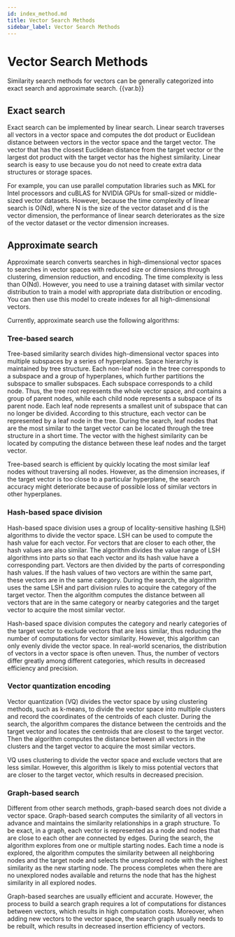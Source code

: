 ```yaml
---
id: index_method.md
title: Vector Search Methods
sidebar_label: Vector Search Methods
---
```


# Vector Search Methods

Similarity search methods for vectors can be generally categorized into exact search and approximate search. {{var.b}}

## Exact search

Exact search can be implemented by linear search. Linear search traverses all vectors in a vector space and computes the dot product or Euclidean distance between vectors in the vector space and the target vector. The vector that has the closest Euclidean distance from the target vector or the largest dot product with the target vector has the highest similarity. Linear search is easy to use because you do not need to create extra data structures or storage spaces.

For example, you can use parallel computation libraries such as MKL for Intel processors and cuBLAS for NVIDIA GPUs for small-sized or middle-sized vector datasets. However, because the time complexity of linear search is O\(Nd\), where N is the size of the vector dataset and d is the vector dimension, the performance of linear search deteriorates as the size of the vector dataset or the vector dimension increases.

## Approximate search

Approximate search converts searches in high-dimensional vector spaces to searches in vector spaces with reduced size or dimensions through clustering, dimension reduction, and encoding. The time complexity is less than O(Nd). However, you need to use a training dataset with similar vector distribution to train a model with appropriate data distribution or encoding. You can then use this model to create indexes for all high-dimensional vectors.

Currently, approximate search use the following algorithms:

### Tree-based search

Tree-based similarity search divides high-dimensional vector spaces into multiple subspaces by a series of hyperplanes. Space hierarchy is maintained by tree structure. Each non-leaf node in the tree corresponds to a subspace and a group of hyperplanes, which further partitions the subspace to smaller subspaces. Each subspace corresponds to a child node. Thus, the tree root represents the whole vector space, and contains a group of parent nodes, while each child node represents a subspace of its parent node. Each leaf node represents a smallest unit of subspace that can no longer be divided. According to this structure, each vector can be represented by a leaf node in the tree. During the search, leaf nodes that are the most similar to the target vector can be located through the tree structure in a short time. The vector with the highest similarity can be located by computing the distance between these leaf nodes and the target vector.

Tree-based search is efficient by quickly locating the most similar leaf nodes without traversing all nodes. However, as the dimension increases, if the target vector is too close to a particular hyperplane, the search accuracy might deteriorate because of possible loss of similar vectors in other hyperplanes.

### Hash-based space division

Hash-based space division uses a group of locality-sensitive hashing (LSH) algorithms to divide the vector space. LSH can be used to compute the hash value for each vector. For vectors that are closer to each other, the hash values are also similar. The algorithm divides the value range of LSH algorithms into parts so that each vector and its hash value have a corresponding part. Vectors are then divided by the parts of corresponding hash values. If the hash values of two vectors are within the same part, these vectors are in the same category. During the search, the algorithm uses the same LSH and part division rules to acquire the category of the target vector. Then the algorithm computes the distance between all vectors that are in the same category or nearby categories and the target vector to acquire the most similar vector.

Hash-based space division computes the category and nearly categories of the target vector to exclude vectors that are less similar, thus reducing the number of computations for vector similarity. However, this algorithm can only evenly divide the vector space. In real-world scenarios, the distribution of vectors in a vector space is often uneven. Thus, the number of vectors differ greatly among different categories, which results in decreased efficiency and precision.

### Vector quantization encoding

Vector quantization (VQ) divides the vector space by using clustering methods, such as k-means, to divide the vector space into multiple clusters and record the coordinates of the centroids of each cluster. During the search, the algorithm compares the distance between the centroids and the target vector and locates the centroids that are closest to the target vector. Then the algorithm computes the distance between all vectors in the clusters and the target vector to acquire the most similar vectors.

VQ uses clustering to divide the vector space and exclude vectors that are less similar. However, this algorithm is likely to miss potential vectors that are closer to the target vector, which results in decreased precision.

### Graph-based search

Different from other search methods, graph-based search does not divide a vector space. Graph-based search computes the similarity of all vectors in advance and maintains the similarity relationships in a graph structure. To be exact, in a graph, each vector is represented as a node and nodes that are close to each other are connected by edges. During the search, the algorithm explores from one or multiple starting nodes. Each time a node is explored, the algorithm computes the similarity between all neighboring nodes and the target node and selects the unexplored node with the highest similarity as the new starting node. The process completes when there are no unexplored nodes available and returns the node that has the highest similarity in all explored nodes.

Graph-based searches are usually efficient and accurate. However, the process to build a search graph requires a lot of computations for distances between vectors, which results in high computation costs. Moreover, when adding new vectors to the vector space, the search graph usually needs to be rebuilt, which results in decreased insertion efficiency of vectors.
